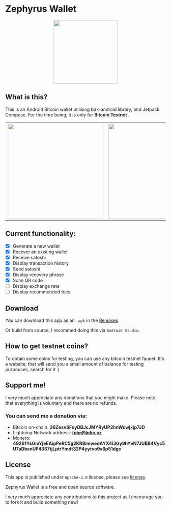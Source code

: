 # Zephyrus Wallet
<p align="center">
<img src="https://github.com/tomashrib/zephyrus-wallet/blob/master/app/src/main/res/drawable-v24/zephyrus_wallet_logo.png" width="200" ">
</p>

## What is this?
This is an Android Bitcoin wallet utilising bdk-android library, and Jetpack Compose.
For the time being, it is only for <strong> Bitcoin Testnet </strong>.

<table>
  <tr>
    <td><img src="https://github.com/tomashrib/zephyrus-wallet/blob/master/app/src/main/res/drawable/zephyrus_receive.jpg" width="300"></td>
    <td><img src="https://github.com/tomashrib/zephyrus-wallet/blob/master/app/src/main/res/drawable/zephyrus_home.jpg" width="300"></td>
    <td><img src="https://github.com/tomashrib/zephyrus-wallet/blob/master/app/src/main/res/drawable/zephyrus_send.jpg" width="300"></td>
  </tr>
</table>

## Current functionality:
- [x] Generate a new wallet
- [x] Recover an existing wallet
- [x] Receive satoshi
- [x] Display transaction history
- [x] Send satoshi
- [x] Display recovery phrase
- [x] Scan QR code
- [ ] Display exchange rate
- [ ] Display recommended fees

## Download
You can download this app as an ``.apk`` in the [Releases](https://github.com/tohrxyz/zephyrus-wallet/tags).

Or build from source, I recommed doing this via ``Android Studio``.

## How to get testnet coins?
To obtain some coins for testing, you can use any bitcoin testnet faucet. It's a website, that will send you a small amount of balance for testing purpouses, search for it :)

## Support me!
I very much appreciate any donations that you might make.
Please note, that everything is voluntary and there are no refunds.
### You can send me a donation via:
- Bitcoin on-chain: <strong> 36ZesvSFoyDBJcJMYRyUP2hnWcwjxjp7JD </strong>
- Lightning Network address: <strong> tohr@lnbc.cz </strong>
- Monero: <strong> 49261YsGmYjeEAipPeRC5g2KR8imwedAYX4i3Gy9hYvN7JUBB4Vyc5U7aDbsnUF43S7tjLptrYmdt32P4yytvo9s6p51dgc </strong>

## License
This app is published under ``Apache-2.0`` license, please see [license](https://github.com/tohrxyz/zephyrus-wallet/blob/master/LICENSE).

Zephyrus Wallet is a free and open source software. 

I very much appreciate any contributions to this project as I encourage you to fork it and build something new!
